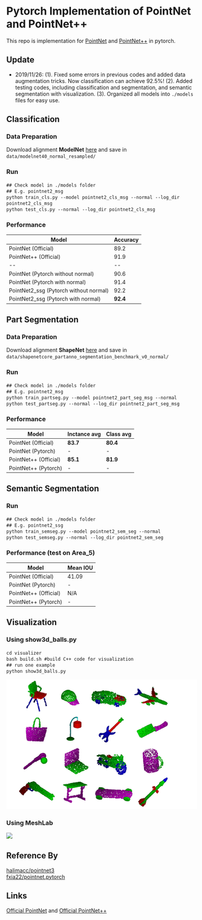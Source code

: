 # Pytorch Implementation of PointNet and PointNet++ 

This repo is implementation for [PointNet](http://openaccess.thecvf.com/content_cvpr_2017/papers/Qi_PointNet_Deep_Learning_CVPR_2017_paper.pdf) and [PointNet++](http://papers.nips.cc/paper/7095-pointnet-deep-hierarchical-feature-learning-on-point-sets-in-a-metric-space.pdf) in pytorch.

## Update
* 2019/11/26: (1). Fixed some errors in previous codes and added data augmentation tricks. Now classification can achieve 92.5\%! (2). Added testing codes, including classification and segmentation, and semantic segmentation with visualization. (3). Organized all models into `./models` files for easy use.


## Classification
### Data Preparation
Download alignment **ModelNet** [here](https://shapenet.cs.stanford.edu/media/modelnet40_normal_resampled.zip) and save in `data/modelnet40_normal_resampled/`

### Run
```
## Check model in ./models folder
## E.g. pointnet2_msg
python train_cls.py --model pointnet2_cls_msg --normal --log_dir pointnet2_cls_msg
python test_cls.py --normal --log_dir pointnet2_cls_msg
```

### Performance
| Model | Accuracy |
|--|--|
| PointNet (Official) |  89.2|
| PointNet++ (Official) | 91.9 |
|--|--|
| PointNet (Pytorch without normal) |  90.6|
| PointNet (Pytorch with normal) |  91.4|
| PointNet2_ssg (Pytorch without normal) |  92.2|
| PointNet2_ssg (Pytorch with normal) |  **92.4**|

## Part Segmentation
### Data Preparation
Download alignment **ShapeNet** [here](https://shapenet.cs.stanford.edu/media/shapenetcore_partanno_segmentation_benchmark_v0_normal.zip)  and save in `data/shapenetcore_partanno_segmentation_benchmark_v0_normal/`
### Run
```
## Check model in ./models folder
## E.g. pointnet2_msg
python train_partseg.py --model pointnet2_part_seg_msg --normal
python test_partseg.py --normal --log_dir pointnet2_part_seg_msg
```
### Performance
| Model | Inctance avg | Class avg	 
|--|--|--|
|PointNet (Official)	|**83.7**|**80.4**	
|PointNet (Pytorch)|	-	|-|	
|PointNet++ (Official)|**85.1**	|**81.9**	
|PointNet++ (Pytorch)|	-|	-	


## Semantic Segmentation
### Run
```
## Check model in ./models folder
## E.g. pointnet2_ssg
python train_semseg.py --model pointnet2_sem_seg --normal
python test_semseg.py --normal --log_dir pointnet2_sem_seg
```
### Performance (test on Area_5)
|Model  | Mean IOU | 
|--|--|
| PointNet (Official) | 41.09|
| PointNet (Pytorch) | -|
| PointNet++ (Official) |N/A | 
| PointNet++ (Pytorch) | -|


## Visualization
### Using show3d_balls.py
```
cd visualizer
bash build.sh #build C++ code for visualization
## run one example 
python show3d_balls.py
```
![](/visualizer/pic.png)
### Using MeshLab
![](/pic/pic2.png)


## Reference By
[halimacc/pointnet3](https://github.com/halimacc/pointnet3)<br>
[fxia22/pointnet.pytorch](https://github.com/fxia22/pointnet.pytorch)

## Links
[Official PointNet](https://github.com/charlesq34/pointnet) and [Official PointNet++](https://github.com/charlesq34/pointnet2)
